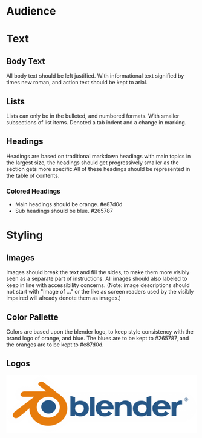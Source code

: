 # Audience




# Text

## Body Text

All body text should be left justified. With informational text signified by times new roman, and action text should be kept to arial. 

## Lists

Lists can only be in the bulleted, and numbered formats. With smaller subsections of list items. Denoted a tab indent and a change in marking. 

## Headings
Headings are based on traditional markdown headings with main topics in the largest size, the headings should get progressively smaller as the section gets more specific.All of these headings should be represented in the table of contents. 

### Colored Headings
- Main headings should be orange. #e87d0d
- Sub headings should be blue. #265787

# Styling

## Images
Images should break the text and fill the sides, to make them more visibly seen as a separate part of instructions. All images should also labeled to keep in line with accessibility concerns. (Note: image descriptions should not start with "Image of ..." or the like as screen readers used by the visibly impaired will already denote them as images.)
## Color Pallette

Colors are based upon the blender logo, to keep style consistency with the brand logo of orange, and blue. The blues are to be kept to  #265787,  and the oranges are to be kept to #e87d0d. 

## Logos
![alt text](blender_logo.png)
